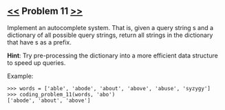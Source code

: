 ## [<<](../10) Problem 11 [>>](../12)

Implement an autocomplete system. That is, given a query string s and a dictionary of all possible query strings,
return all strings in the dictionary that have s as a prefix.

**Hint**: Try pre-processing the dictionary into a more
efficient data structure to speed up queries.

Example:

    >>> words = ['able', 'abode', 'about', 'above', 'abuse', 'syzygy']
    >>> coding_problem_11(words, 'abo')
    ['abode', 'about', 'above']
